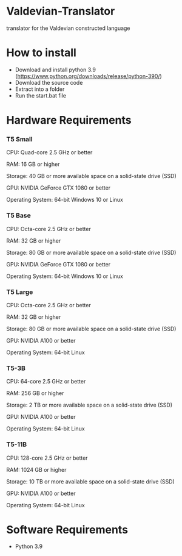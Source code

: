 # Valdevian-Translator
translator for the Valdevian constructed language
# How to install
- Download and install python 3.9 (https://www.python.org/downloads/release/python-390/)
- Download the source code
- Extract into a folder
- Run the start.bat file
# Hardware Requirements

### T5 Small
CPU: Quad-core 2.5 GHz or better

RAM: 16 GB or higher

Storage: 40 GB or more available space on a solid-state drive (SSD)

GPU: NVIDIA GeForce GTX 1080 or better

Operating System: 64-bit Windows 10 or Linux

### T5 Base
CPU: Octa-core 2.5 GHz or better

RAM: 32 GB or higher

Storage: 80 GB or more available space on a solid-state drive (SSD)

GPU: NVIDIA GeForce GTX 1080 or better

Operating System: 64-bit Windows 10 or Linux

### T5 Large
CPU: Octa-core 2.5 GHz or better

RAM: 32 GB or higher

Storage: 80 GB or more available space on a solid-state drive (SSD)

GPU: NVIDIA A100 or better

Operating System: 64-bit Linux

### T5-3B
CPU: 64-core 2.5 GHz or better

RAM: 256 GB or higher

Storage: 2 TB or more available space on a solid-state drive (SSD)

GPU: NVIDIA A100 or better

Operating System: 64-bit Linux

### T5-11B
CPU: 128-core 2.5 GHz or better

RAM: 1024 GB or higher

Storage: 10 TB or more available space on a solid-state drive (SSD)

GPU: NVIDIA A100 or better

Operating System: 64-bit Linux
# Software Requirements

- Python 3.9
